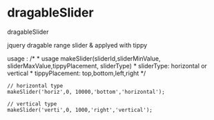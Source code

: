 # dragableSlider
dragableSlider 

jquery dragable range slider & applyed with tippy 

usage : 
    /* 
    * usage makeSlider(sliderId,sliderMinValue, sliderMaxValue,tippyPlacement, sliderType)
    * sliderType: horizontal or vertical
    * tippyPlacement: top,bottom,left,right
    */
    
    // horizontal type
    makeSlider('horiz',0, 10000,'bottom','horizontal');
    
    // vertical type
    makeSlider('verti',0, 1000,'right','vertical');
